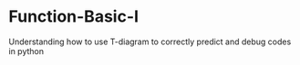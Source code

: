 # Function-Basic-I
Understanding how to use T-diagram to correctly predict and debug codes in python
